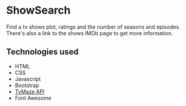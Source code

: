 # ShowSearch
Find a tv shows plot, ratings and the number of seasons and episodes. There's also a link to the shows IMDb page to get more information. 

## Technologies used
* HTML
* CSS
* Javascript
* Bootstrap
* [TvMaze API](https://www.tvmaze.com/api)
* Font Awesome
